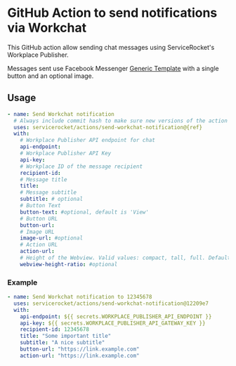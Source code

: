# GitHub Action to send notifications via Workchat

This GitHub action allow sending chat messages using ServiceRocket's Workplace Publisher. 

Messages sent use Facebook Messenger [Generic Template](https://developers.facebook.com/docs/messenger-platform/send-messages/template/generic) with a single button and an optional image.

## Usage

```yaml
- name: Send Workchat notification
  # Always include commit hash to make sure new versions of the action does not break your workflow.
  uses: servicerocket/actions/send-workchat-notification@{ref}
  with:
    # Workplace Publisher API endpoint for chat
    api-endpoint: 
    # Workplace Publisher API Key
    api-key: 
    # Workplace ID of the message recipient
    recipient-id: 
    # Message title
    title: 
    # Message subtitle
    subtitle: # optional
    # Button Text
    button-text: #optional, default is 'View'
    # Button URL
    button-url: 
    # Image URL
    image-url: #optional
    # Action URL
    action-url:
    # Height of the Webview. Valid values: compact, tall, full. Default is 'full'.
    webview-height-ratio: #optional
```

### Example

```yaml
- name: Send Workchat notification to 12345678
  uses: servicerocket/actions/send-workchat-notification@12209e7
  with:
    api-endpoint: ${{ secrets.WORKPLACE_PUBLISHER_API_ENDPOINT }}
    api-key: ${{ secrets.WORKPLACE_PUBLISHER_API_GATEWAY_KEY }}
    recipient-id: 12345678
    title: "Some important title"
    subtitle: "A nice subtitle"
    button-url: "https://link.example.com"
    action-url: "https://link.example.com"
```
